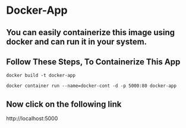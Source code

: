 # Docker-App

## You can easily containerize this image using docker and can run it in your system.

## Follow These Steps, To Containerize This App

```
docker build -t docker-app
```

```
docker container run --name=docker-cont -d -p 5000:80 docker-app
```

## Now click on the following link

http://localhost:5000

